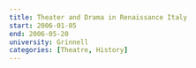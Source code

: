```yaml
---
title: Theater and Drama in Renaissance Italy
start: 2006-01-05
end: 2006-05-20
university: Grinnell
categories: [Theatre, History]
---
```

